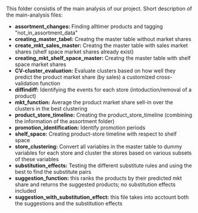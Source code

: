 This folder consistis of the main analysis of our project.
Short description of the main-analysis files:

- **assortment_changes:** Finding alltimer products and tagging "not_in_assortment_data"
- **creating_master_tabel:** Creatng the master table without market shares
- **create_mkt_sales_master:** Creatng the master table with sales market shares (shelf space market shares already exist)
- **creating_mkt_shelf_space_master:** Creatng the master table with shelf space market shares
- **CV-cluster_evaluation:** Evaluate clusters based on how well they predict the product market share (by sales) a customized cross-validation function
- **diffindiff:** Identifying the events for each store (intoduction/removal of a product)
- **mkt_function:** Average the product market share sell-in over the clusters in the best clustering
- **product_store_timeline:** Creating the product_store_timeline (combining the information of the assortment folder)
- **promotion_identification:** Identify promotion periods
- **shelf_space:** Creating product-store timeline with respect to shelf space
- **store_clustering:** Convert all variables in the master table to dummy variables for each store and cluster the stores based on various subsets of these variables
- **substitution_effects:** Testing the different substitute rules and using the best to find the substitute pairs
- **suggestion_function:** this ranks the products by their predicted mkt share and returns the suggested products; no substitution effects included
- **suggestion_with_substitution_effect:** this file takes into acctount both the suggestions and the substitution effects
